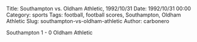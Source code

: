 Title: Southampton vs. Oldham Athletic, 1992/10/31
Date: 1992/10/31 00:00
Category: sports
Tags: football, football scores, Southampton, Oldham Athletic
Slug: southampton-vs-oldham-athletic
Author: carbonero


Southampton 1 - 0 Oldham Athletic
